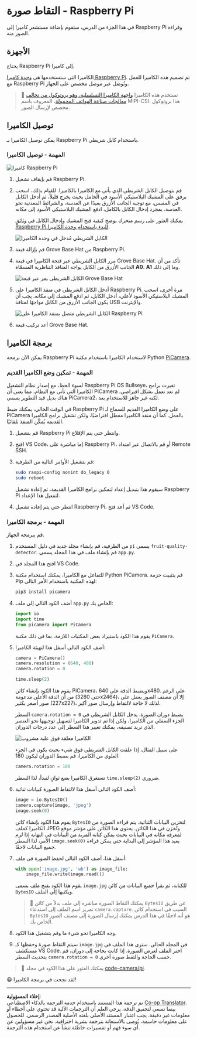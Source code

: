 <!--
CO_OP_TRANSLATOR_METADATA:
{
  "original_hash": "c677667095f6133eee418c7e53615d05",
  "translation_date": "2025-08-26T21:48:43+00:00",
  "source_file": "4-manufacturing/lessons/2-check-fruit-from-device/pi-camera.md",
  "language_code": "ar"
}
-->
# التقاط صورة - Raspberry Pi

في هذا الجزء من الدرس، ستقوم بإضافة مستشعر كاميرا إلى Raspberry Pi وقراءة الصور منه.

## الأجهزة

يحتاج Raspberry Pi إلى كاميرا.

الكاميرا التي ستستخدمها هي [وحدة كاميرا Raspberry Pi](https://www.raspberrypi.org/products/camera-module-v2/). تم تصميم هذه الكاميرا للعمل مع Raspberry Pi وتُوصَل عبر موصل مخصص على الجهاز.

> 💁 تستخدم هذه الكاميرا [واجهة الكاميرا التسلسلية، وهو بروتوكول من تحالف معالجات صناعة الهواتف المحمولة](https://wikipedia.org/wiki/Camera_Serial_Interface)، المعروف باسم MIPI-CSI. هذا بروتوكول مخصص لإرسال الصور.

## توصيل الكاميرا

يمكن توصيل الكاميرا بـ Raspberry Pi باستخدام كابل شريطي.

### المهمة - توصيل الكاميرا

![كاميرا Raspberry Pi](../../../../../translated_images/pi-camera-module.4278753c31bd6e757aa2b858be97d72049f71616278cefe4fb5abb485b40a078.ar.png)

1. قم بإيقاف تشغيل Raspberry Pi.

1. قم بتوصيل الكابل الشريطي الذي يأتي مع الكاميرا بالكاميرا. للقيام بذلك، اسحب برفق على المشبك البلاستيكي الأسود في الحامل بحيث يخرج قليلاً، ثم أدخل الكابل في المقبس، مع توجيه الجانب الأزرق بعيدًا عن العدسة، والشرائط المعدنية نحو العدسة. بمجرد إدخال الكابل بالكامل، ادفع المشبك البلاستيكي الأسود إلى مكانه.

    يمكنك العثور على رسم متحرك يوضح كيفية فتح المشبك وإدخال الكابل في [وثائق Raspberry Pi للبدء باستخدام وحدة الكاميرا](https://projects.raspberrypi.org/en/projects/getting-started-with-picamera/2).

    ![الكابل الشريطي مُدخل في وحدة الكاميرا](../../../../../translated_images/pi-camera-ribbon-cable.0bf82acd251611c21ac616f082849413e2b322a261d0e4f8fec344248083b07e.ar.png)

1. قم بإزالة قبعة Grove Base Hat من Raspberry Pi.

1. مرر الكابل الشريطي عبر فتحة الكاميرا في قبعة Grove Base Hat. تأكد من أن الجانب الأزرق من الكابل يواجه المنافذ التناظرية المسمّاة **A0**، **A1** وما إلى ذلك.

    ![الكابل الشريطي يمر عبر قبعة Grove Base Hat](../../../../../translated_images/grove-base-hat-ribbon-cable.501fed202fcf73b11b2b68f6d246189f7d15d3e4423c572ddee79d77b4632b47.ar.png)

1. أدخل الكابل الشريطي في منفذ الكاميرا على Raspberry Pi. مرة أخرى، اسحب المشبك البلاستيكي الأسود لأعلى، أدخل الكابل، ثم ادفع المشبك إلى مكانه. يجب أن يكون الجانب الأزرق من الكابل مواجهًا لمنافذ USB والإيثرنت.

    ![الكابل الشريطي متصل بمنفذ الكاميرا على Raspberry Pi](../../../../../translated_images/pi-camera-socket-ribbon-cable.a18309920b11800911082ed7aa6fb28e6d9be3a022e4079ff990016cae3fca10.ar.png)

1. أعد تركيب قبعة Grove Base Hat.

## برمجة الكاميرا

يمكن الآن برمجة Raspberry Pi لاستخدام الكاميرا باستخدام مكتبة Python [PiCamera](https://pypi.org/project/picamera/).

### المهمة - تمكين وضع الكاميرا القديم

لسوء الحظ، مع إصدار نظام التشغيل Raspberry Pi OS Bullseye، تغيرت برامج الكاميرا التي تأتي مع النظام، مما يعني أن PiCamera لم تعد تعمل بشكل افتراضي. هناك بديل قيد التطوير يسمى PiCamera2، لكنه غير جاهز للاستخدام بعد.

في الوقت الحالي، يمكنك ضبط Raspberry Pi على وضع الكاميرا القديم للسماح لـ PiCamera بالعمل. كما أن منفذ الكاميرا معطل افتراضيًا، ولكن تشغيل برامج الكاميرا القديمة يُمكّن المنفذ تلقائيًا.

1. قم بتشغيل Raspberry Pi وانتظر حتى يتم الإقلاع.

1. افتح VS Code، إما مباشرة على Raspberry Pi، أو قم بالاتصال عبر امتداد Remote SSH.

1. قم بتشغيل الأوامر التالية من الطرفية:

    ```sh
    sudo raspi-config nonint do_legacy 0
    sudo reboot
    ```

    سيقوم هذا بتبديل إعداد لتمكين برامج الكاميرا القديمة، ثم إعادة تشغيل Raspberry Pi لتفعيل هذا الإعداد.

1. انتظر حتى يتم إعادة تشغيل Raspberry Pi، ثم أعد فتح VS Code.

### المهمة - برمجة الكاميرا

قم ببرمجة الجهاز.

1. من الطرفية، قم بإنشاء مجلد جديد في دليل المستخدم `pi` يسمى `fruit-quality-detector`. قم بإنشاء ملف في هذا المجلد يسمى `app.py`.

1. افتح هذا المجلد في VS Code.

1. للتفاعل مع الكاميرا، يمكنك استخدام مكتبة Python PiCamera. قم بتثبيت حزمة Pip لهذه المكتبة باستخدام الأمر التالي:

    ```sh
    pip3 install picamera
    ```

1. أضف الكود التالي إلى ملف `app.py` الخاص بك:

    ```python
    import io
    import time
    from picamera import PiCamera
    ```

    يقوم هذا الكود باستيراد بعض المكتبات اللازمة، بما في ذلك مكتبة `PiCamera`.

1. أضف الكود التالي أسفل هذا لتهيئة الكاميرا:

    ```python
    camera = PiCamera()
    camera.resolution = (640, 480)
    camera.rotation = 0
    
    time.sleep(2)
    ```

    يقوم هذا الكود بإنشاء كائن PiCamera، ويضبط الدقة على 640x480. على الرغم من أن الدقة الأعلى مدعومة (حتى 3280x2464)، إلا أن مصنف الصور يعمل على صور أصغر بكثير (227x227)، لذلك لا حاجة لالتقاط وإرسال صور أكبر.

    السطر `camera.rotation = 0` يضبط دوران الصورة. يدخل الكابل الشريطي في الجزء السفلي من الكاميرا، ولكن إذا تم تدوير الكاميرا لتسهيل توجيهها نحو العنصر الذي تريد تصنيفه، يمكنك تغيير هذا السطر إلى عدد درجات الدوران.

    ![الكاميرا معلقة فوق علبة مشروب](../../../../../translated_images/pi-camera-upside-down.5376961ba31459883362124152ad6b823d5ac5fc14e85f317e22903bd681c2b6.ar.png)

    على سبيل المثال، إذا علقت الكابل الشريطي فوق شيء بحيث يكون في الجزء العلوي من الكاميرا، قم بضبط الدوران ليكون 180:

    ```python
    camera.rotation = 180
    ```

    تستغرق الكاميرا بضع ثوانٍ لتبدأ، لذا السطر `time.sleep(2)` ضروري.

1. أضف الكود التالي أسفل هذا لالتقاط الصورة كبيانات ثنائية:

    ```python
    image = io.BytesIO()
    camera.capture(image, 'jpeg')
    image.seek(0)
    ```

    يقوم هذا الكود بإنشاء كائن `BytesIO` لتخزين البيانات الثنائية. يتم قراءة الصورة من الكاميرا كملف JPEG وتُخزن في هذا الكائن. يحتوي هذا الكائن على مؤشر موقع لمعرفة مكانه في البيانات بحيث يمكن كتابة المزيد من البيانات في النهاية إذا لزم الأمر، لذا السطر `image.seek(0)` يعيد هذا المؤشر إلى البداية حتى يمكن قراءة جميع البيانات لاحقًا.

1. أسفل هذا، أضف الكود التالي لحفظ الصورة في ملف:

    ```python
    with open('image.jpg', 'wb') as image_file:
        image_file.write(image.read())
    ```

    يقوم هذا الكود بفتح ملف يسمى `image.jpg` للكتابة، ثم يقرأ جميع البيانات من كائن `BytesIO` ويكتبها إلى الملف.

    > 💁 يمكنك التقاط الصورة مباشرة إلى ملف بدلاً من كائن `BytesIO` عن طريق تمرير اسم الملف إلى استدعاء `camera.capture`. السبب في استخدام كائن `BytesIO` هو أنه لاحقًا في هذا الدرس يمكنك إرسال الصورة إلى مصنف الصور الخاص بك.

1. وجه الكاميرا نحو شيء ما وقم بتشغيل هذا الكود.

1. سيتم التقاط صورة وحفظها كـ `image.jpg` في المجلد الحالي. سترى هذا الملف في مستكشف VS Code. اختر الملف لعرض الصورة. إذا كانت بحاجة إلى دوران، قم بتحديث السطر `camera.rotation = 0` حسب الحاجة والتقط صورة أخرى.

> 💁 يمكنك العثور على هذا الكود في مجلد [code-camera/pi](../../../../../4-manufacturing/lessons/2-check-fruit-from-device/code-camera/pi).

😀 لقد نجحت في برمجة الكاميرا!

---

**إخلاء المسؤولية**:  
تم ترجمة هذا المستند باستخدام خدمة الترجمة بالذكاء الاصطناعي [Co-op Translator](https://github.com/Azure/co-op-translator). بينما نسعى لتحقيق الدقة، يرجى العلم أن الترجمات الآلية قد تحتوي على أخطاء أو معلومات غير دقيقة. يجب اعتبار المستند الأصلي بلغته الأصلية المصدر الرسمي. للحصول على معلومات حاسمة، يُوصى بالاستعانة بترجمة بشرية احترافية. نحن غير مسؤولين عن أي سوء فهم أو تفسيرات خاطئة تنشأ عن استخدام هذه الترجمة.